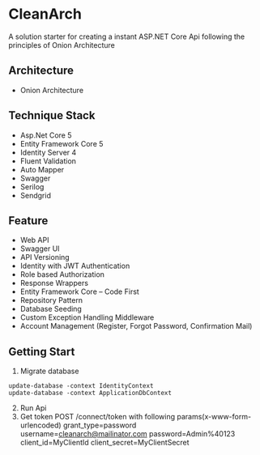 # CleanArch
A solution starter for creating a instant ASP.NET Core Api following the principles of Onion Architecture

## Architecture
- Onion Architecture

## Technique Stack
- Asp.Net Core 5
- Entity Framework Core 5
- Identity Server 4
- Fluent Validation
- Auto Mapper
- Swagger
- Serilog
- Sendgrid

## Feature
- Web API
- Swagger UI 
- API Versioning
- Identity with JWT Authentication
- Role based Authorization
- Response Wrappers
- Entity Framework Core – Code First
- Repository Pattern
- Database Seeding
- Custom Exception Handling Middleware
- Account Management (Register, Forgot Password, Confirmation Mail)

## Getting Start
1. Migrate database
```
update-database -context IdentityContext
update-database -context ApplicationDbContext
```
2. Run Api
3. Get token
POST <your-host>/connect/token with following params(x-www-form-urlencoded)
grant_type=password
username=cleanarch@mailinator.com
password=Admin%40123
client_id=MyClientId
client_secret=MyClientSecret